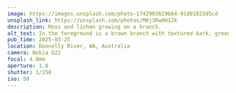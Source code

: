 ```yaml
---
image: https://images.unsplash.com/photo-1742903629664-91d81823d5cd
unsplash_link: https://unsplash.com/photos/M0j3Rw0H12k
description: Moss and lichen growing on a branch.
alt_text: In the foreground is a brown branch with textured bark, green moss, and lichen. The background shows a forest out of focus.
pub_time: 2025-03-25
location: Donnelly River, WA, Australia
camera: Nokia G22
focal: 4.0mm
aperture: 1.8
shutter: 1/150
iso: 50
---
```

